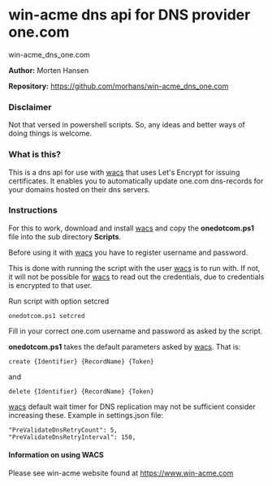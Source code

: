 # win-acme dns api for DNS provider one.com
win-acme_dns_one.com

**Author:** Morten Hansen

**Repository:** https://github.com/morhans/win-acme_dns_one.com

### Disclaimer

Not that versed in powershell scripts. So, any ideas and better ways of doing things is welcome.

### What is this?

This is a dns api for use with [wacs](https://win-acme.com) that uses Let's Encrypt for issuing certificates.
It enables you to automatically update one.com dns-records for
your domains hosted on their dns servers.


### Instructions

For this to work, download and install [wacs](https://win-acme.com) and copy the
**onedotcom.ps1** file into the sub directory **Scripts**. 

Before using it with [wacs](https://win-acme.com) you have to register username and password.

This is done with running the script with the user [wacs](https://win-acme.com) is to run with.
If not, it will not be possible for [wacs](https://win-acme.com) to read out the credentials, due to credentials is encrypted to that user.

Run script with option setcred 

`onedotcom.ps1 setcred`

Fill in your correct one.com username and password as asked by the script.

**onedotcom.ps1** takes the default parameters asked by [wacs](https://www.win-acme.com/reference/plugins/validation/dns/script). That is:

`create {Identifier} {RecordName} {Token}` 

and

`delete {Identifier} {RecordName} {Token}`

[wacs](https://www.win-acme.com/reference/settings) default wait timer for DNS replication may not be sufficient consider increasing these.
Example in settings.json file: 

    "PreValidateDnsRetryCount": 5,
    "PreValidateDnsRetryInterval": 150,

#### Information on using WACS

Please see win-acme website found at https://www.win-acme.com
